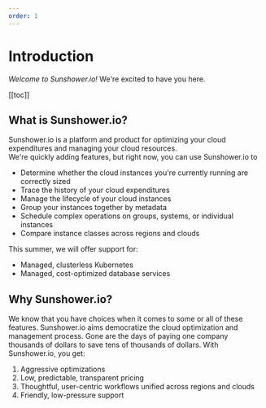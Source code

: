 ```yaml
---
order: 1
---
```



# Introduction

_Welcome to Sunshower.io!_  We're excited to have you here.

[[toc]]

## What is Sunshower.io?

Sunshower.io is a platform and product for optimizing your cloud expenditures and managing your cloud resources.  
We're quickly adding features, but right now, you can use Sunshower.io to

- Determine whether the cloud instances you're currently running are correctly sized
- Trace the history of your cloud expenditures
- Manage the lifecycle of your cloud instances
- Group your instances together by metadata <Badge text="incubating"/>
- Schedule complex operations on groups, systems, or individual instances <Badge text="incubating" />
- Compare instance classes across regions and clouds <Badge text="incubating" />

This summer, we will offer support for:

- Managed, clusterless Kubernetes
- Managed, cost-optimized database services


## Why Sunshower.io?

We know that you have choices when it comes to some or all of these features.  Sunshower.io aims democratize the cloud
optimization and management process. Gone are the days of paying one company thousands of dollars to save tens of thousands of
dollars.  With Sunshower.io, you get:

1. Aggressive optimizations
1. Low, predictable, transparent pricing
1. Thoughtful, user-centric workflows unified across regions and clouds
1. Friendly, low-pressure support




